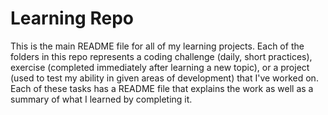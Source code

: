 Learning Repo 
====================

This is the main README file for all of my learning projects.
Each of the folders in this repo represents a coding challenge (daily, short practices), 
exercise (completed immediately after learning a new topic), 
or a project (used to test my ability in given areas of development) that I've worked on. 
Each of these tasks has a README file that explains the work as well as a summary of what 
I learned by completing it.  
